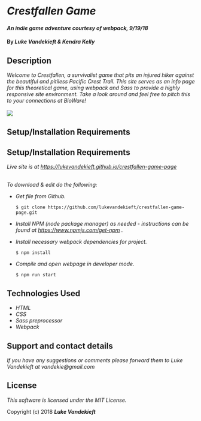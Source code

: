 # _Crestfallen Game_

#### _An indie game adventure courtesy of webpack, 9/19/18_

#### By _**Luke Vandekieft & Kendra Kelly**_

## Description

_Welcome to Crestfallen, a survivalist game that pits an injured hiker against the beautiful and pitiless Pacific Crest Trail. This site serves as an info page for this theoretical game, using webpack and Sass to provide a highly responsive site environment. Take a look around and feel free to pitch this to your connections at BioWare!_
<br>
<br>
<kbd>
  <img src="https://github.com/lukevandekieft/crestfallen-game-page/blob/master/src/assets/img/live-site.gif">
</kbd>


## Setup/Installation Requirements

## Setup/Installation Requirements

_Live site is at https://lukevandekieft.github.io/crestfallen-game-page_
<br>
<br>

_To download & edit do the following:_

* _Get file from Github._

      $ git clone https://github.com/lukevandekieft/crestfallen-game-page.git

* _Install NPM (node package manager) as needed - instructions can be found at https://www.npmjs.com/get-npm ._

* _Install necessary webpack dependencies for project._

      $ npm install

* _Compile and open webpage in developer mode._

      $ npm run start


## Technologies Used

* _HTML_
* _CSS_
* _Sass preprocessor_
* _Webpack_


## Support and contact details

_If you have any suggestions or comments please forward them to Luke Vandekieft at vandekie@gmail.com_

## License

*This software is licensed under the MIT License.*

Copyright (c) 2018 **_Luke Vandekieft_**
